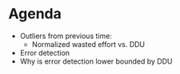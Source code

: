 # Agenda

- Outliers from previous time:
  - Normalized wasted effort vs. DDU
- Error detection
- Why is error detection lower bounded by DDU